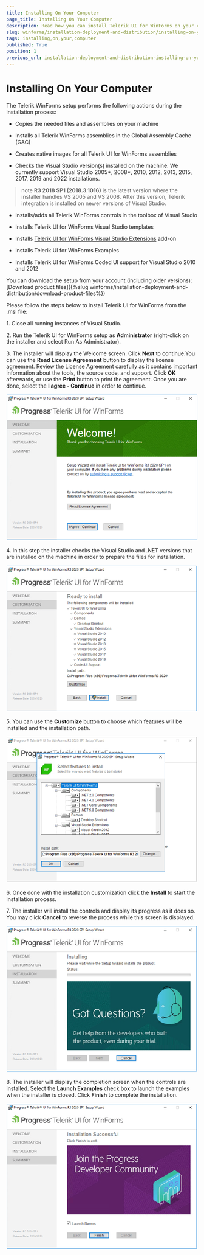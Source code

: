 ```yaml
---
title: Installing On Your Computer
page_title: Installing On Your Computer
description: Read how you can install Telerik UI for WinForms on your computers and what actions are needed.
slug: winforms/installation-deployment-and-distribution/installing-on-your-computer
tags: installing,on,your,computer
published: True
position: 1
previous_url: installation-deployment-and-distribution-installing-on-your-computer
---
```


# Installing On Your Computer

The Telerik WinForms setup performs the following actions during the installation process:

* Copies the needed files and assemblies on your machine

* Installs all Telerik WinForms assemblies in the Global Assembly Cache (GAC)

* Creates native images for all Telerik UI for WinForms assemblies            

* Checks the Visual Studio version(s) installed on the machine. We currently support Visual Studio 2005\*, 2008\*, 2010, 2012, 2013, 2015, 2017, 2019 and 2022 installations.

>note **R3 2018 SP1 (2018.3.1016)** is the latest version where the installer handles VS 2005 and VS 2008. After this version, Telerik integration is installed on newer versions of Visual Studio.

* Installs/adds all Telerik WinForms controls in the toolbox of Visual Studio

* Installs Telerik UI for WinForms Visual Studio templates

* Installs [Telerik UI for WinForms Visual Studio Extensions](http://www.telerik.com/products/winforms/visual-studio-extensions.aspx) add-on
            

* Installs Telerik UI for WinForms Examples

* Installs Telerik UI for WinForms Coded UI support for Visual Studio 2010 and 2012

You can download the setup from your account (including older versions): [Download product files]({%slug winforms/installation-deployment-and-distribution/download-product-files%})

Please follow the steps below to install Telerik UI for WinForms from the .msi file:

1\. Close all running instances of Visual Studio.

2\. Run the Telerik UI for WinForms setup as __Administrator__ (right-click on the installer and select Run As Administrator).           

3\. The installer will display the Welcome screen. Click __Next__ to continue.You can use the __Read License Agreement__ button to display the license agreement. Review the License Agreement carefully as it contains important information about the tools, the source code, and support. Click __OK__ afterwards, or use the __Print__ button to print the agreement. Once you are done, select the __I agree - Continue__ in order to continue.          
        
![installation-deployment-and-distribution-installing-on-your-computer 001](images/installation-deployment-and-distribution-installing-on-your-computer001.png)

4\. In this step the installer checks the Visual Studio and .NET versions that are installed on the machine in order to prepare the files for installation.
            
![installation-deployment-and-distribution-installing-on-your-computer 002](images/installation-deployment-and-distribution-installing-on-your-computer002.png)

5\. You can use the __Customize__ button to choose which features will be installed and the installation path.                
            
![installation-deployment-and-distribution-installing-on-your-computer 003](images/installation-deployment-and-distribution-installing-on-your-computer003.png)

6\. Once done with the installation customization click the __Install__ to start the installation process.           

7\. The installer will install the controls and display its progress as it does so. You may click __Cancel__ to reverse the process while this screen is displayed.                    
            
![installation-deployment-and-distribution-installing-on-your-computer 004](images/installation-deployment-and-distribution-installing-on-your-computer004.png)

8\. The installer will display the completion screen when the controls are installed. Select the __Launch Examples__ check box to launch the examples when the installer is closed. Click __Finish__ to complete the installation. 

![installation-deployment-and-distribution-installing-on-your-computer 005](images/installation-deployment-and-distribution-installing-on-your-computer005.png)






